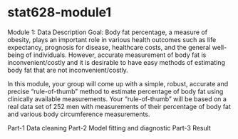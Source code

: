 # stat628-module1
Module 1: Data Description
Goal: 
Body fat percentage, a measure of obesity, plays an important role in various health outcomes such as life expectancy, prognosis for disease, healthcare costs, and the general well-being of individuals. However, accurate measurement of body fat is inconvenient/costly and it is desirable to have easy methods of estimating body fat that are not inconvenient/costly. 

In this module, your group will come up with a simple, robust, accurate and precise  “rule-of-thumb” method to estimate percentage of body fat using clinically available measurements. Your “rule-of-thumb” will be based on a real data set of 252 men with measurements of their percentage of body fat and various body circumference measurements.

Part-1 Data cleaning
Part-2 Model fitting and diagnostic
Part-3 Result
